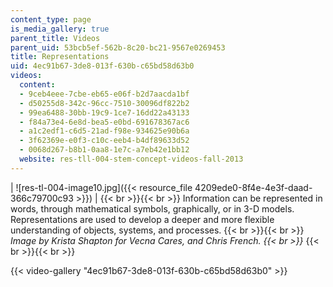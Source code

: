 ```yaml
---
content_type: page
is_media_gallery: true
parent_title: Videos
parent_uid: 53bcb5ef-562b-8c20-bc21-9567e0269453
title: Representations
uid: 4ec91b67-3de8-013f-630b-c65bd58d63b0
videos:
  content:
  - 9ceb4eee-7cbe-eb65-e06f-b2d7aacda1bf
  - d50255d8-342c-96cc-7510-30096df822b2
  - 99ea6488-30bb-19c9-1ce7-16dd22a43133
  - f84a73e4-6e8d-bea5-e0bd-691678367ac6
  - a1c2edf1-c6d5-21ad-f98e-934625e90b6a
  - 3f62369e-e0f3-c10c-eeb4-b4df89633d52
  - 0068d267-b8b1-0aa8-1e7c-a7eb42e1bb12
  website: res-tll-004-stem-concept-videos-fall-2013
---
```


| ![res-tl-004-image10.jpg]({{< resource_file 4209ede0-8f4e-4e3f-daad-366c79700c93 >}}) |  {{< br >}}{{< br >}} Information can be represented in words, through mathematical symbols, graphically, or in 3-D models. Representations are used to develop a deeper and more flexible understanding of objects, systems, and processes. {{< br >}}{{< br >}} _Image by Krista Shapton for Vecna Cares, and Chris French.  {{< br >}}_ {{< br >}}{{< br >}}

{{< video-gallery "4ec91b67-3de8-013f-630b-c65bd58d63b0" >}}

